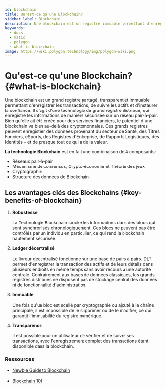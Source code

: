 ```yaml
---
id: blockchain
title: Qu'est-ce qu'une Blockchain?
sidebar_label: Blockchain
description: Une blockchain est un registre immuable permettant d'enregistrer les transactions.
keywords:
  - docs
  - matic
  - polygon
  - what is blockchain
image: https://wiki.polygon.technology/img/polygon-wiki.png
---
```


# Qu'est-ce qu'une Blockchain? {#what-is-blockchain}

Une blockchain est un grand registre partagé, transparent et immuable permettant d'enregistrer les transactions, de suivre les actifs et d'instaurer la confiance. Il s'agit d'une technologie de grand registre distribué, qui enregistre les informations de manière sécurisée sur un réseau pair-à-pair. Bien qu'elle ait été créée pour des services financiers, le potentiel d'une blockchain va bien au-delà des cryptomonnaies. Ces grands registres peuvent enregistrer des données provenant du secteur de Santé, des Titres Fonciers, eSports, des Registres d'Entreprise, de Rapports Logistiques, des Identités – et de presque tout ce qui a de la valeur.

**La technologie Blockchain** est en fait une combinaison de 4 composants:

- Réseaux pair-à-pair
- Mécanisme de consensus; Crypto-économie et Théorie des jeux
- Cryptographie
- Structure des données de Blockchain

## Les avantages clés des Blockchains {#key-benefits-of-blockchain}

1. **Robustesse** <br></br>
La Technologie Blockchain stocke les informations dans des blocs qui sont synchronisés chronologiquement. Ces blocs ne peuvent pas être contrôlés par un individu en particulier, ce qui rend la blockchain hautement sécurisée.

2. **Ledger décentralisé**<br></br> Le livreur décentralisé fonctionne sur une base de pairs à pairs. DLT permet d'enregistrer la transaction des actifs et de leurs détails dans plusieurs endroits en même temps sans avoir recours à une autorité centrale. Contrairement aux bases de données classiques, les grands registres distribués ne disposent pas de stockage central des données ni de fonctionnalité d'administration.

3. **Immuable** <br></br>Une fois qu'un bloc est scellé par cryptographie ou ajouté à la chaîne principale, il est impossible de le supprimer ou de le modifier, ce qui garantit l'immuabilité du registre numérique.

4. **Transparence** <br></br>
Il est possible pour un utilisateur de vérifier et de suivre ses transactions, avec l'enregistrement complet des transactions étant disponible dans la blockchain.

### **Ressources**

- [Newbie Guide to Blockchain](https://medium.com/ethindia/newbie-guide-to-blockchain-programming-a64f5186a57f)<br></br>
- [Blockchain 101](https://www.coindesk.com/learn/blockchain-101/what-is-blockchain-technology)
